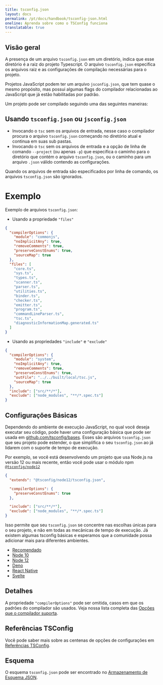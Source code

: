 ```yaml
---
title: tsconfig.json
layout: docs
permalink: /pt/docs/handbook/tsconfig-json.html
oneline: Aprenda sobre como o TSConfig funciona
translatable: true
---
```


## Visão geral

A presença de um arquivo `tsconfig.json` em um diretório, indica que esse diretório é a raiz do projeto Typescript.
O arquivo `tsconfig.json` especifica os arquivos raiz e as configurações de compilação necessárias para o projeto.

Projetos JavaScript podem ter um arquivo `jsconfig.json`, que tem quase o mesmo propósito, mas possui algumas flags do compilador relacionadas ao JavaScript que já estão habilitadas por padrão.

Um projeto pode ser compilado seguindo uma das seguintes maneiras:

## Usando `tsconfig.json` ou `jsconfig.json`

- Invocando o `tsc` sem os arquivos de entrada, nesse caso o compilador procura o arquivo `tsconfig.json` começando no diretório atual e continua em suas sub pastas.
- Invocando o `tsc` sem os arquivos de entrada e a opção de linha de comando `--project` (ou apenas `-p`) que especifica o caminho para o diretório que contém o arquivo `tsconfig.json`, ou o caminho para um arquivo `.json` válido contendo as configurações.

Quando os arquivos de entrada são especificados por linha de comando, os arquivos `tsconfig.json` são ignorados.

# Exemplo

Exemplo de arquivos `tsconfig.json`:

- Usando a propriedade `"files"`

```json tsconfig
{
  "compilerOptions": {
    "module": "commonjs",
    "noImplicitAny": true,
    "removeComments": true,
    "preserveConstEnums": true,
    "sourceMap": true
  },
  "files": [
    "core.ts",
    "sys.ts",
    "types.ts",
    "scanner.ts",
    "parser.ts",
    "utilities.ts",
    "binder.ts",
    "checker.ts",
    "emitter.ts",
    "program.ts",
    "commandLineParser.ts",
    "tsc.ts",
    "diagnosticInformationMap.generated.ts"
  ]
}
```

- Usando as propriedades `"include"` e `"exclude"`

```json tsconfig
{
  "compilerOptions": {
    "module": "system",
    "noImplicitAny": true,
    "removeComments": true,
    "preserveConstEnums": true,
    "outFile": "../../built/local/tsc.js",
    "sourceMap": true
  },
  "include": ["src/**/*"],
  "exclude": ["node_modules", "**/*.spec.ts"]
}
```

## Configurações Básicas

Dependendo do ambiente de execução JavaScript, no qual você deseja executar seu código, pode haver uma configuração básica que pode ser usada em [github.com/tsconfig/bases](https://github.com/tsconfig/bases/).
Esses são arquivos `tsconfig.json` que seu projeto pode estender, o que simplifica o seu `tsconfig.json` ao já lidarem com o suporte de tempo de execução.

Por exemplo, se você está desenvolvendo um projeto que usa Node.js na versão 12 ou mais recente, então você pode usar o módulo npm [`@tsconfig/node12`](https://www.npmjs.com/package/@tsconfig/node12)

```json tsconfig
{
  "extends": "@tsconfig/node12/tsconfig.json",

  "compilerOptions": {
    "preserveConstEnums": true
  },

  "include": ["src/**/*"],
  "exclude": ["node_modules", "**/*.spec.ts"]
}
```

Isso permite que seu `tsconfig.json` se concentre nas escolhas únicas para o seu projeto, e não em todas as mecânicas de tempo de execução. Já existem algumas tsconfig básicas e esperamos que a comunidade possa adicionar mais para diferentes ambientes.

- [Recomendado](https://www.npmjs.com/package/@tsconfig/recommended)
- [Node 10](https://www.npmjs.com/package/@tsconfig/node10)
- [Node 12](https://www.npmjs.com/package/@tsconfig/node12)
- [Deno](https://www.npmjs.com/package/@tsconfig/deno)
- [React Native](https://www.npmjs.com/package/@tsconfig/react-native)
- [Svelte](https://www.npmjs.com/package/@tsconfig/svelte)

## Detalhes

A propriedade `"compilerOptions"` pode ser omitida, casos em que os padrões do compilador são usados. Veja nossa lista completa das [Opções que o compilador suporta](/pt/tsconfig).

## Referências TSConfig

Você pode saber mais sobre as centenas de opções de configurações em [Referências TSConfig](/pt/tsconfig).

## Esquema

O esquema `tsconfig.json` pode ser encontrado no [Armazenamento de Esquema JSON](http://json.schemastore.org/tsconfig).

